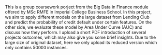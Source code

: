 This is a group coursework porject from the Big Data in Finance module offered by MSc RMFE in Imperial College Business School. In this project, we aim to apply different models on the large dataset from Lending Club and predict the probability of credit default under certain features. On the other side, we evaluate these model by Area Under Curve (AUC) and discuss how they perform.
I upload a short PDF introduction of several projects outcomes, which may also give you some brief insights.
Due to the large size of original dataset, here we only upload its reduced version which only contains 50000 instances.
